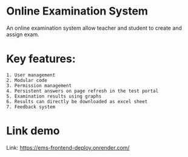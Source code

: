 # Online Examination System

An online examination system allow teacher and student to create and assign exam.

# Key features:
    1. User management
    2. Modular code
    3. Permission management
    4. Persistent answers on page refresh in the test portal
    5. Examination results using graphs
    6. Results can directly be downloaded as excel sheet
    7. Feedback system
 
# Link demo

Link: https://ems-frontend-deploy.onrender.com/
